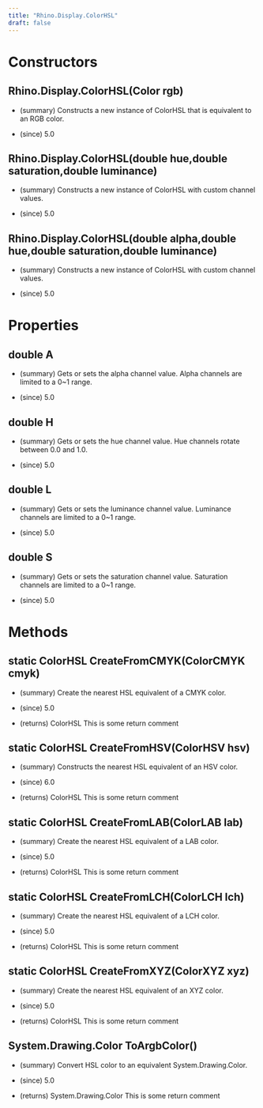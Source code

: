 ```yaml
---
title: "Rhino.Display.ColorHSL"
draft: false
---
```


# Constructors
## Rhino.Display.ColorHSL(Color rgb)
- (summary) 
     Constructs a new instance of ColorHSL that is equivalent to an RGB color.
     
- (since) 5.0
## Rhino.Display.ColorHSL(double hue,double saturation,double luminance)
- (summary) 
     Constructs a new instance of ColorHSL with custom channel values.
     
- (since) 5.0
## Rhino.Display.ColorHSL(double alpha,double hue,double saturation,double luminance)
- (summary) 
     Constructs a new instance of ColorHSL with custom channel values.
     
- (since) 5.0
# Properties
## double A
- (summary) 
     Gets or sets the alpha channel value. 
     Alpha channels are limited to a 0~1 range.
     
- (since) 5.0
## double H
- (summary) 
     Gets or sets the hue channel value. 
     Hue channels rotate between 0.0 and 1.0.
     
- (since) 5.0
## double L
- (summary) 
     Gets or sets the luminance channel value. 
     Luminance channels are limited to a 0~1 range.
     
- (since) 5.0
## double S
- (summary) 
     Gets or sets the saturation channel value. 
     Saturation channels are limited to a 0~1 range.
     
- (since) 5.0
# Methods
## static ColorHSL CreateFromCMYK(ColorCMYK cmyk)
- (summary) 
     Create the nearest HSL equivalent of a CMYK color.
     
- (since) 5.0
- (returns) ColorHSL This is some return comment
## static ColorHSL CreateFromHSV(ColorHSV hsv)
- (summary) 
     Constructs the nearest HSL equivalent of an HSV color.
     
- (since) 6.0
- (returns) ColorHSL This is some return comment
## static ColorHSL CreateFromLAB(ColorLAB lab)
- (summary) 
     Create the nearest HSL equivalent of a LAB color.
     
- (since) 5.0
- (returns) ColorHSL This is some return comment
## static ColorHSL CreateFromLCH(ColorLCH lch)
- (summary) 
     Create the nearest HSL equivalent of a LCH color.
     
- (since) 5.0
- (returns) ColorHSL This is some return comment
## static ColorHSL CreateFromXYZ(ColorXYZ xyz)
- (summary) 
     Create the nearest HSL equivalent of an XYZ color.
     
- (since) 5.0
- (returns) ColorHSL This is some return comment
## System.Drawing.Color ToArgbColor()
- (summary) 
     Convert HSL color to an equivalent System.Drawing.Color.
     
- (since) 5.0
- (returns) System.Drawing.Color This is some return comment

